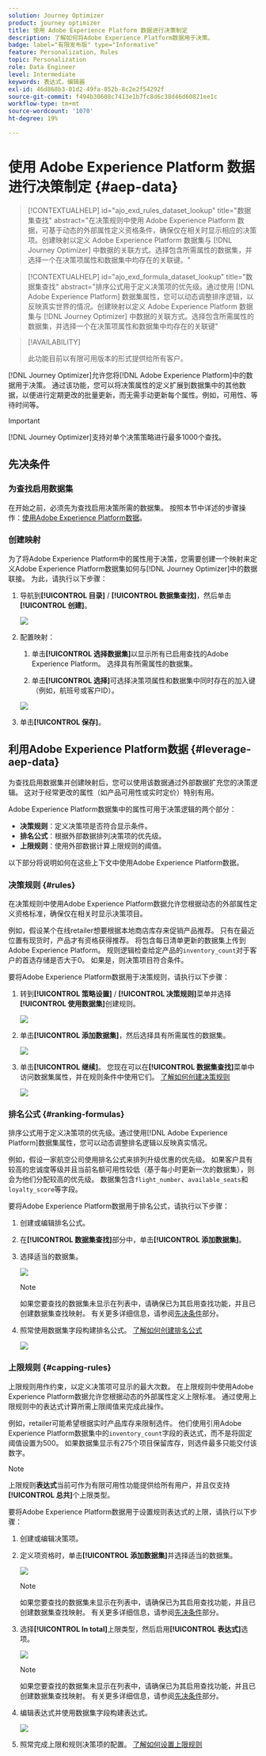 ```yaml
---
solution: Journey Optimizer
product: journey optimizer
title: 使用 Adobe Experience Platform 数据进行决策制定
description: 了解如何将Adobe Experience Platform数据用于决策。
badge: label="有限发布版" type="Informative"
feature: Personalization, Rules
topic: Personalization
role: Data Engineer
level: Intermediate
keywords: 表达式，编辑器
exl-id: 46d868b3-01d2-49fa-852b-8c2e2f54292f
source-git-commit: f494b30608c7413e1b7fc8d6c38d46d60821ee1c
workflow-type: tm+mt
source-wordcount: '1070'
ht-degree: 19%

---
```


# 使用 Adobe Experience Platform 数据进行决策制定 {#aep-data}

>[!CONTEXTUALHELP]
>id="ajo_exd_rules_dataset_lookup"
>title="数据集查找"
>abstract="在决策规则中使用 Adobe Experience Platform 数据，可基于动态的外部属性定义资格条件，确保仅在相关时显示相应的决策项。创建映射以定义 Adobe Experience Platform 数据集与 [!DNL Journey Optimizer] 中数据的关联方式。选择包含所需属性的数据集，并选择一个在决策项属性和数据集中均存在的关联键。"

>[!CONTEXTUALHELP]
>id="ajo_exd_formula_dataset_lookup"
>title="数据集查找"
>abstract="排序公式用于定义决策项的优先级。通过使用 [!DNL Adobe Experience Platform] 数据集属性，您可以动态调整排序逻辑，以反映真实世界的情况。创建映射以定义 Adobe Experience Platform 数据集与 [!DNL Journey Optimizer] 中数据的关联方式。选择包含所需属性的数据集，并选择一个在决策项属性和数据集中均存在的关联键"

>[!AVAILABILITY]
>
>此功能目前以有限可用版本的形式提供给所有客户。

[!DNL Journey Optimizer]允许您将[!DNL Adobe Experience Platform]中的数据用于决策。 通过该功能，您可以将决策属性的定义扩展到数据集中的其他数据，以便进行定期更改的批量更新，而无需手动更新每个属性。例如，可用性、等待时间等。

>[!IMPORTANT]
>
>[!DNL Journey Optimizer]支持对单个决策策略进行最多1000个查找。

## 先决条件

### 为查找启用数据集

在开始之前，必须先为查找启用决策所需的数据集。 按照本节中详述的步骤操作：[使用Adobe Experience Platform数据](../data/lookup-aep-data.md)。

### 创建映射

为了将Adobe Experience Platform中的属性用于决策，您需要创建一个映射来定义Adobe Experience Platform数据集如何与[!DNL Journey Optimizer]中的数据联接。 为此，请执行以下步骤：

1. 导航到&#x200B;**[!UICONTROL 目录]** / **[!UICONTROL 数据集查找]**，然后单击&#x200B;**[!UICONTROL 创建]**。

   ![](assets/exd-lookup-mapping.png)

1. 配置映射：

   1. 单击&#x200B;**[!UICONTROL 选择数据集]**&#x200B;以显示所有已启用查找的Adobe Experience Platform。 选择具有所需属性的数据集。

   1. 单击&#x200B;**[!UICONTROL 选择]**&#x200B;可选择决策项属性和数据集中同时存在的加入键（例如，航班号或客户ID）。

   ![](assets/exd-lookup-mapping-create.png)

1. 单击&#x200B;**[!UICONTROL 保存]**。

## 利用Adobe Experience Platform数据 {#leverage-aep-data}

为查找启用数据集并创建映射后，您可以使用该数据通过外部数据扩充您的决策逻辑。 这对于经常更改的属性（如产品可用性或实时定价）特别有用。

Adobe Experience Platform数据集中的属性可用于决策逻辑的两个部分：

* **决策规则**：定义决策项是否符合显示条件。
* **排名公式**：根据外部数据排列决策项的优先级。
* **上限规则**：使用外部数据计算上限规则的阈值。

以下部分将说明如何在这些上下文中使用Adobe Experience Platform数据。

### 决策规则 {#rules}

在决策规则中使用Adobe Experience Platform数据允许您根据动态的外部属性定义资格标准，确保仅在相关时显示决策项目。

例如，假设某个在线retailer想要根据本地商店库存来促销产品推荐。 只有在最近位置有现货时，产品才有资格获得推荐。 将包含每日清单更新的数据集上传到Adobe Experience Platform。 规则逻辑检查给定产品的`inventory_count`对于客户的首选存储是否大于0。 如果是，则决策项目符合条件。

要将Adobe Experience Platform数据用于决策规则，请执行以下步骤：

1. 转到&#x200B;**[!UICONTROL 策略设置]** / **[!UICONTROL 决策规则]**&#x200B;菜单并选择&#x200B;**[!UICONTROL 使用数据集]**&#x200B;创建规则。

   ![](assets/exd-lookup-rule.png)

1. 单击&#x200B;**[!UICONTROL 添加数据集]**，然后选择具有所需属性的数据集。

   ![](assets/exd-lookup-select-dataset.png)

1. 单击&#x200B;**[!UICONTROL 继续]**。 您现在可以在&#x200B;**[!UICONTROL 数据集查找]**&#x200B;菜单中访问数据集属性，并在规则条件中使用它们。 [了解如何创建决策规则](../experience-decisioning/rules.md#create)

   ![](assets/exd-lookup-menu.png)

### 排名公式 {#ranking-formulas}

排序公式用于定义决策项的优先级。通过使用[!DNL Adobe Experience Platform]数据集属性，您可以动态调整排名逻辑以反映真实情况。

例如，假设一家航空公司使用排名公式来排列升级优惠的优先级。 如果客户具有较高的忠诚度等级并且当前名额可用性较低（基于每小时更新一次的数据集），则会为他们分配较高的优先级。 数据集包含`flight_number`、`available_seats`和`loyalty_score`等字段。

要将Adobe Experience Platform数据用于排名公式，请执行以下步骤：

1. 创建或编辑排名公式。

1. 在&#x200B;**[!UICONTROL 数据集查找]**&#x200B;部分中，单击&#x200B;**[!UICONTROL 添加数据集]**。

1. 选择适当的数据集。

   ![](assets/exd-lookup-formula-dataset.png)

   >[!NOTE]
   >
   >如果您要查找的数据集未显示在列表中，请确保已为其启用查找功能，并且已创建数据集查找映射。 有关更多详细信息，请参阅[先决条件](#prerequisites)部分。

1. 照常使用数据集字段构建排名公式。 [了解如何创建排名公式](ranking/ranking-formulas.md#create-ranking-formula)

   ![](assets/exd-lookup-formula-criteria.png)

### 上限规则 {#capping-rules}

上限规则用作约束，以定义决策项可显示的最大次数。 在上限规则中使用Adobe Experience Platform数据允许您根据动态的外部属性定义上限标准。 通过使用上限规则中的表达式计算所需上限阈值来完成此操作。

例如，retailer可能希望根据实时产品库存来限制选件。 他们使用引用Adobe Experience Platform数据集中的`inventory_count`字段的表达式，而不是将固定阈值设置为500。 如果数据集显示有275个项目保留库存，则选件最多只能交付该数字。

>[!NOTE]
>
>上限规则&#x200B;**表达式**&#x200B;当前可作为有限可用性功能提供给所有用户，并且仅支持&#x200B;**[!UICONTROL 总共]**&#x200B;个上限类型。

要将Adobe Experience Platform数据用于设置规则表达式的上限，请执行以下步骤：

1. 创建或编辑决策项。

1. 定义项资格时，单击&#x200B;**[!UICONTROL 添加数据集]**&#x200B;并选择适当的数据集。

   ![](assets/exd-lookup-capping.png)

   >[!NOTE]
   >
   >如果您要查找的数据集未显示在列表中，请确保已为其启用查找功能，并且已创建数据集查找映射。 有关更多详细信息，请参阅[先决条件](#prerequisites)部分。

1. 选择&#x200B;**[!UICONTROL In total]**&#x200B;上限类型，然后启用&#x200B;**[!UICONTROL 表达式]**&#x200B;选项。

   ![](assets/exd-lookup-capping-expression.png)

   >[!NOTE]
   >
   >如果您要查找的数据集未显示在列表中，请确保已为其启用查找功能，并且已创建数据集查找映射。 有关更多详细信息，请参阅[先决条件](#prerequisites)部分。

1. 编辑表达式并使用数据集字段构建表达式。

   ![](assets/exd-lookup-capping-attribute.png)

1. 照常完成上限和规则决策项的配置。 [了解如何设置上限规则](../experience-decisioning/items.md#capping)
